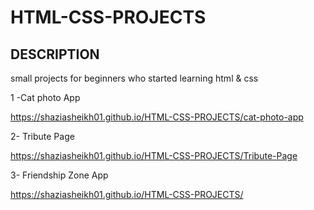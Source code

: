 # HTML-CSS-PROJECTS

## DESCRIPTION

small projects for beginners who started learning html & css

1 -Cat photo App

https://shaziasheikh01.github.io/HTML-CSS-PROJECTS/cat-photo-app

2- Tribute Page

https://shaziasheikh01.github.io/HTML-CSS-PROJECTS/Tribute-Page

3- Friendship Zone App

https://shaziasheikh01.github.io/HTML-CSS-PROJECTS/


